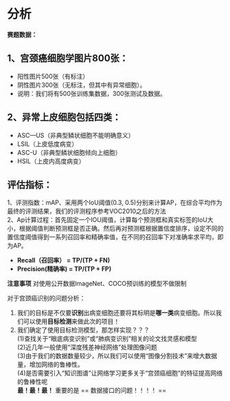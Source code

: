 # 分析
 **赛题数据：**
## 1、宫颈癌细胞学图片800张：
+ 阳性图片500张（有标注）
+ 阴性图片300张（无标注，但其中有异常细胞）。
+ 说明：我们将有500张训练集数据，300张测试及数据。
## 2、异常上皮细胞包括四类：
+ ASC—US（非典型鳞状细胞不能明确意义）
+ LSIL（上皮低度病变）
+ ASC-U（非典型鳞状细胞倾向上细胞）
+ HSIL（上皮内高度病变）

## **评估指标：**
1、评测指数：mAP、采用两个IoU阈值(0.3, 0.5)分别来计算AP，在综合平均作为最终的评测结果，我们的评测程序参考VOC2010之后的方法 \
2、Ap计算过程：首先固定一个IOU阈值，计算每个预测框和真实标签的IoU大小，根据阈值判断预测框是否正确。然后再对预测框根据置信度排序，设定不同的置信度阈值得到一系列召回率和精确率值，在不同的召回率下对准确率求平均，即为AP。
+ **Recall（召回率） =  TP/(TP + FN)**
+ **Precision(精确率) = TP/(TP + FP)**

**注意事项**
对使用公开数据ImageNet、COCO预训练的模型不做限制


对于宫颈癌识别的问题分析：
1. 我们的目标是不仅要**识别**出病变细胞还要将其标明是**哪一类**病变细胞。所以我们可以使用**目标检测**来做此次的项目！
2. 我们确定了使用目标检测模型，那怎样实现？？？\
(1)查找关于“眼底病变识别”或“肺病变识别”相关的论文找灵感和模型\
(2)近几年一般使用“深度残差神经网络”处理图像问题\
(3)由于我们的数据数量较少，所以我们可以使用“图像分割技术”来增大数据量，增加网络的鲁棒性。\
(4)是否需要引入“知识图谱”让网络学习更多关于“宫颈癌细胞”的特征提高网络的鲁棒性呢\
**最！最！最！** 重要的是 == 数据接口的问题！！！！ ==
